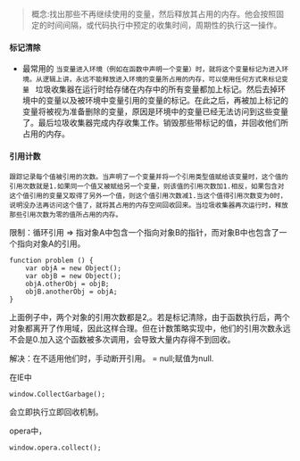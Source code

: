 > 概念:找出那些不再继续使用的变量，然后释放其占用的内存。他会按照固定的时间间隔，或代码执行中预定的收集时间，周期性的执行这一操作。

#### 标记清除
* 最常用的
`当变量进入环境（例如在函数中声明一个变量）时，就将这个变量标记为进入环境。从逻辑上讲，永远不能释放进入环境的变量所占用的内存，可以使用任何方式来标记变量
`
垃圾收集器在运行时给存储在内存中的所有变量都加上标记。然后去掉环境中的变量以及被环境中变量引用的变量的标记。在此之后，再被加上标记的变量将被视为准备删除的变量，原因是环境中的变量已经无法访问到这些变量了。最后垃圾收集器完成内存收集工作。销毁那些带标记的值，并回收他们所占用的内存。




#### 引用计数

`跟踪记录每个值被引用的次数。当声明了一个变量并将一个引用类型值赋给该变量时，这个值的引用次数就是1.如果同一个值又被赋给另一个变量，则该值的引用次数加1.相反，如果包含对这个值引用的变量又取得了另外一个值，则这个值引用次数减1.当这个值得引用次数变为0时，说明没办法再访问这个值了，就将其占用的内存空间回收回来。当垃圾收集器再次运行时，释放那些引用次数为零的值所占用的内存。
`

限制：循环引用 => 指对象A中包含一个指向对象B的指针，而对象B中也包含了一个指向对象A的引用。
```
function problem () {
    var objA = new Object();
    var objB = new Object();
    objA.otherObj = objB;
    objB.anotherObj = objA;
}
```
上面例子中，两个对象的引用次数都是2,。若是标记清除，由于函数执行后，两个对象都离开了作用域，因此这样合理。但在计数策略实现中，他们的引用次数永远不会是0.加入这个函数被多次调用，会导致大量内存得不到回收。

解决：在不适用他们时，手动断开引用。
 = null;赋值为null.

在IE中
```
window.CollectGarbage();
```
会立即执行立即回收机制。

opera中，
```
window.opera.collect();
```
